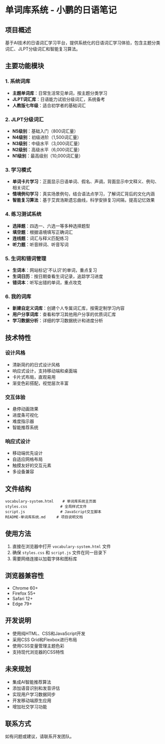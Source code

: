 # 单词库系统 - 小鹏的日语笔记

## 项目概述
基于AI技术的日语词汇学习平台，提供系统化的日语词汇学习体验，包含主题分类词汇、JLPT分级词汇和智能复习算法。

## 主要功能模块

### 1. 系统词库
- **主题单词库**：日常生活常见单词，按主题分类学习
- **JLPT词汇库**：日语能力试验分级词汇，系统备考
- **人教版七年级**：适合初学者的基础词汇

### 2. JLPT分级词汇
- **N5级别**：基础入门（800词汇量）
- **N4级别**：初级进阶（1,500词汇量）
- **N3级别**：中级水平（3,000词汇量）
- **N2级别**：高级水平（6,000词汇量）
- **N1级别**：最高级别（10,000词汇量）

### 3. 学习模式
- **单词卡片学习**：正面显示日语单词、假名、声调，背面显示中文释义、例句、相关词汇
- **情境例句学习**：真实场景例句，结合语法点学习，了解词汇背后的文化内涵
- **智能复习算法**：基于艾宾浩斯遗忘曲线，科学安排复习间隔，提高记忆效果

### 4. 练习测试系统
- **选择题**：四选一、六选一等多种选择题型
- **填空题**：根据语境填写正确词汇
- **连线题**：词汇与释义匹配练习
- **听力题**：听音辨词、听音写词

### 5. 生词和错词管理
- **生词本**：网站标记'不认识'的单词，重点复习
- **生词日历**：按日期查看生词记录，追踪学习进度
- **错词本**：听写出错的单词，重点攻克

### 6. 我的词库
- **新建自定义词库**：创建个人专属词汇库，按需定制学习内容
- **用户分享词库**：查看和学习其他用户分享的优质词汇库
- **学习数据分析**：详细的学习数据统计和进度分析

## 技术特性

### 设计风格
- 清新简约的日式设计风格
- 响应式设计，支持移动端和桌面端
- 卡片式布局，直观易用
- 渐变色彩搭配，视觉层次丰富

### 交互体验
- 悬停动画效果
- 进度条可视化
- 难度指示器
- 智能推荐系统

### 响应式设计
- 移动端优先设计
- 自适应网格布局
- 触摸友好的交互元素
- 多设备兼容

## 文件结构
```
vocabulary-system.html    # 单词库系统主页面
styles.css               # 全局样式文件
script.js                # JavaScript交互脚本
README-单词库系统.md     # 项目说明文档
```

## 使用方法
1. 直接在浏览器中打开 `vocabulary-system.html` 文件
2. 确保 `styles.css` 和 `script.js` 文件在同一目录下
3. 需要网络连接以加载字体和图标库

## 浏览器兼容性
- Chrome 60+
- Firefox 55+
- Safari 12+
- Edge 79+

## 开发说明
- 使用纯HTML、CSS和JavaScript开发
- 采用CSS Grid和Flexbox进行布局
- 使用CSS变量管理主题色彩
- 支持现代浏览器的CSS特性

## 未来规划
- 集成AI智能推荐算法
- 添加语音识别和发音评估
- 实现用户学习数据同步
- 开发移动端原生应用
- 增加社交学习功能

## 联系方式
如有问题或建议，请联系开发团队。
